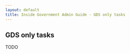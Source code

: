 ```yaml
---
layout: default
title: Inside Government Admin Guide - GDS only tasks
---
```


## GDS only tasks

TODO